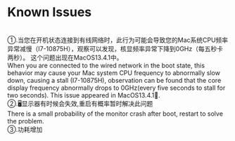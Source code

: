 # Known Issues
<br>
①.当您在开机状态连接到有线网络时，此行为可能会导致您的Mac系统CPU频率异常减慢（I7-10875H），观察可以发现，核显频率异常下降到0GHz（每五秒卡两秒）。
这个问题出现在MacOS13.4.1中。
<br>
When you are connected to the wired network in the boot state, 
this behavior may cause your Mac system CPU frequency to abnormally slow down, causing a stall (I7-10875H), 
observation can be found that the core display frequency abnormally drops to 0GHz(every five seconds to stall for two seconds). 
This issue appeared in MacOS13.4.1🤡.
<br>
②.🖥️显示器有时候会失效,重启有概率暂时解决此问题
<br>
There is a small probability of the monitor crash after boot, restart to solve the problem.
<br>
③.功耗增加
